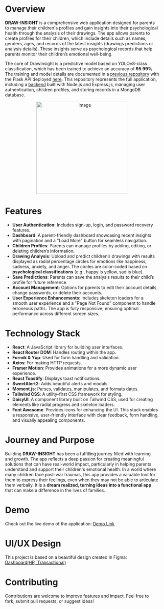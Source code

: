 # Overview 
**DRAW-INSIGHT** is a comprehensive web application designed for parents to manage their children's profiles and gain insights into their psychological health through the analysis of their drawings. The app allows parents to create profiles for their children, which include details such as names, genders, ages, and records of the latest insights (drawings predictions or analysis details). These insights serve as psychological records that help parents monitor their children’s emotional well-being.

The core of DrawInsight is a predictive model based on YOLOv8-class classification, which has been trained to achieve an accuracy of **95.99%**. The training and model details are documented in a [previous repository](https://github.com/HebaHamdan2/Psychological-Classification-of-Children-Drawings) with the Flask API deployed [here](https://github.com/HebaHamdan2/ChildDrawingClassifier-api). This repository represents the full application, including a [backend](https://github.com/HebaHamdan2/ChildDrawingsSpeak-backend) built with Node.js and Express.js, managing user authentication, children profiles, and storing records in a MongoDB database.



<p align="center">
  <img src="https://github.com/user-attachments/assets/3663cdd8-527b-48b3-9c5e-6740553219de" alt="Image" width="300"/>
</p>

# Features
- **User Authentication**: Includes sign-up, login, and password recovery features.
- **Dashboard**: A parent-friendly dashboard showcasing recent insights with pagination and a "Load More" button for seamless navigation.
- **Children Profiles**: Parents can manage profiles by adding, editing, or deleting children’s information.
- **Drawing Analysis**: Upload and predict children’s drawings with results displayed as radial percentage circles for emotions like happiness, sadness, anxiety, and anger. The circles are color-coded based on **psychological classifications** (e.g., happy is yellow, sad is blue).
- **Save Predictions**: Parents can save the analysis results to their child’s profile for future reference.
- **Account Management**: Options for parents to edit their account details, change passwords, or delete their accounts.
- **User Experience Enhancements**: Includes skeleton loaders for a smooth user experience and a "Page Not Found" component to handle erroneous paths. The app is fully responsive, ensuring optimal performance across different screen sizes.

# Technology Stack
- **React**: A JavaScript library for building user interfaces.
- **React Router DOM**: Handles routing within the app.
- **Formik & Yup**: Used for form handling and validation.
- **Axios**: For making HTTP requests.
- **Framer Motion**: Provides animations for a more dynamic user experience.
- **React Toastify**: Displays toast notifications.
- **SweetAlert2**: Adds beautiful alerts and modals.
- **Moment.js**: Parses, validates, manipulates, and formats dates.
- **Tailwind CSS**: A utility-first CSS framework for styling.
- **DaisyUI**: A component library built on Tailwind CSS, used for creating elements like radial progress and skeleton loaders.
- **Font Awesome**: Provides icons for enhancing the UI.
This stack enables a responsive, user-friendly interface with clear feedback, form handling, and visually appealing components.

# Journey and Purpose
Building **DRAW-INSIGHT** has been a fulfilling journey filled with learning and growth. The app reflects a deep passion for creating meaningful solutions that can have real-world impact, particularly in helping parents understand and support their children's emotional health. In a world where many children face post-war traumas, this app provides a valuable tool for them to express their feelings, even when they may not be able to articulate them verbally. It is a **dream realized, turning ideas into a functional app** that can make a difference in the lives of families.

# Demo
Check out the live demo of the application:
[Demo Link](https://www.linkedin.com/posts/heba-hamdan2_after-months-of-hard-work-im-thrilled-to-activity-7286664108307795968-XKPV?utm_source=share&utm_medium=member_desktop)

#  UI/UX Design
This project is based on a beautiful design created in Figma:  
[Dashboard(HR, Transactional)](https://www.figma.com/design/jUHg01hYM4DdlNe4NVIEBR/Dashboard-HR--Transactional---Community-?node-id=0-1&p=f&t=UrQaJB1smkKRkchs-0)

 
# Contributing
Contributions are welcome to improve features and impact. Feel free to fork, submit pull requests, or suggest ideas!

